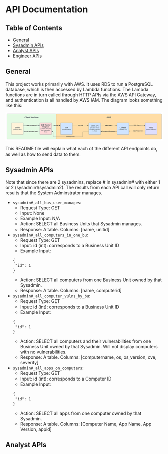 # API Documentation

## Table of Contents
* [General](#general)
* [Sysadmin APIs](#sysadmin-apis)
* [Analyst APIs](#analyst-apis)
* [Engineer APIs](#engineer-apis)

## General
This project works primarily with AWS. It uses RDS to run a PostgreSQL database, which is then accessed by Lambda functions. The Lambda functions are in turn called through HTTP APIs via the AWS API Gateway, and authentication is all handled by AWS IAM. The diagram looks something like this:

![Picture](./IT%26C%20350%20Diagram.svg)

This README file will explain what each of the different API endpoints do, as well as how to send data to them.

## Sysadmin APIs

Note that since there are 2 sysadmins, replace # in sysadmin# with either 1 or 2 (sysadmin1/sysadmin2). The results from each API call will only return results that the System Adminstrator manages.

* `sysadmin#_all_bus_user_manages`: 
    * Request Type: GET
    * Input: None
    * Example Input: N/A
    * Action: SELECT all Business Units that Sysadmin manages.
    * Response: A table. Columns: [name, unitid]
* `sysadmin#_all_computers_in_one_bu`: 
    * Request Type: GET
    * Input: id (int): corresponds to a Business Unit ID
    * Example Input:  
    ```
    {
     "id": 1   
    }
    ```
    * Action: SELECT all computers from one Business Unit owned by that Sysadmin.
    * Response: A table. Columns: [name, computerid]
* `sysadmin#_all_computer_vulns_by_bu`: 
    * Request Type: GET
    * Input: id (int): corresponds to a Business Unit ID
    * Example Input:  
    ```
    {
     "id": 1   
    }
    ```
    * Action: SELECT all computers and their vulnerabilities from one Business Unit owned by that Sysadmin. Will not display computers with no vulnerabilities.
    * Response: A table. Columns: [computername, os, os_version, cve, severity]
* `sysadmin#_all_apps_on_computers`: 
    * Request Type: GET
    * Input: id (int): corresponds to a Computer ID
    * Example Input:  
    ```
    {
     "id": 1   
    }
    ```
    * Action: SELECT all apps from one computer owned by that Sysadmin.
    * Response: A table. Columns: [Computer Name, App Name, App Version, appid]

## Analyst APIs
